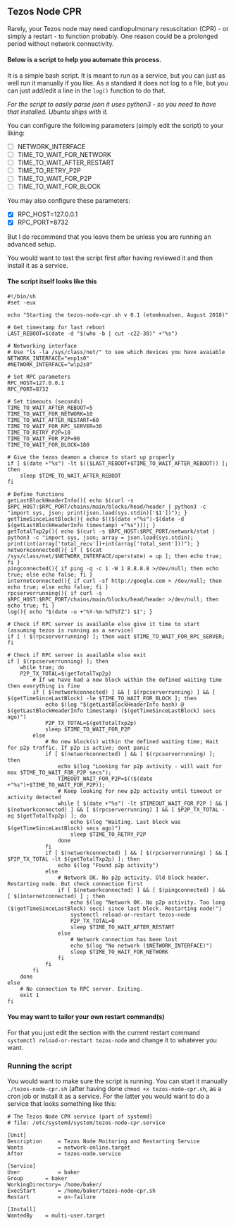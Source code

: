 ## Tezos Node CPR

Rarely, your Tezos node may need cardiopulmonary resuscitation (CPR) - or simply a restart - to function probably. 
One reason could be a prolonged period without network connectivity. 

#### Below is a script to help you automate this process. 
It is a simple bash script. It is meant to run as a service, but you can just as well run it manually if you like. 
As a standard it does not log to a file, but you can just add/edit a line in the `log()` function to do that.

*For the script to easily parse json it uses python3 - so you need to have that installed. Ubuntu ships with it.*

You can configure the following parameters (simply edit the script) to your liking:
- [ ] NETWORK_INTERFACE
- [ ] TIME_TO_WAIT_FOR_NETWORK
- [ ] TIME_TO_WAIT_AFTER_RESTART
- [ ] TIME_TO_RETRY_P2P
- [ ] TIME_TO_WAIT_FOR_P2P
- [ ] TIME_TO_WAIT_FOR_BLOCK

You may also configure these parameters:
- [x] RPC_HOST=127.0.0.1
- [x] RPC_PORT=8732

But I do recommend that you leave them be unless you are running an advanced setup.

You would want to test the script first after having reviewed it and then install it as a service.

#### The script itself looks like this
```
#!/bin/sh
#set -eux

echo "Starting the tezos-node-cpr.sh v 0.1 (etomknudsen, August 2018)"

# Get timestamp for last reboot
LAST_REBOOT=$(date -d "$(who -b | cut -c22-38)" +"%s")

# Networking interface
# Use "ls -la /sys/class/net/" to see which devices you have avaiable
NETWORK_INTERFACE="enp1s0" 
#NETWORK_INTERFACE="wlp2s0"

# Set RPC parameters
RPC_HOST=127.0.0.1
RPC_PORT=8732

# Set timeouts (seconds) 
TIME_TO_WAIT_AFTER_REBOOT=5
TIME_TO_WAIT_FOR_NETWORK=10
TIME_TO_WAIT_AFTER_RESTART=60
TIME_TO_WAIT_FOR_RPC_SERVER=30
TIME_TO_RETRY_P2P=10
TIME_TO_WAIT_FOR_P2P=90
TIME_TO_WAIT_FOR_BLOCK=180

# Give the tezos deamon a chance to start up properly
if [ $(date +"%s") -lt $(($LAST_REBOOT+$TIME_TO_WAIT_AFTER_REBOOT)) ]; then
	sleep $TIME_TO_WAIT_AFTER_REBOOT
fi

# Define functions
getLastBlockHeaderInfo(){ echo $(curl -s $RPC_HOST:$RPC_PORT/chains/main/blocks/head/header | python3 -c "import sys, json; print(json.load(sys.stdin)['$1'])"); }
getTimeSinceLastBlock(){ echo $(($(date +"%s")-$(date -d $(getLastBlockHeaderInfo timestamp) +"%s"))); }
getTotalTxp2p(){ echo $(curl -s $RPC_HOST:$RPC_PORT/network/stat | python3 -c "import sys, json; array = json.load(sys.stdin); print(int(array['total_recv'])+int(array['total_sent']))"); }
networkconnected(){ if [ $(cat /sys/class/net/$NETWORK_INTERFACE/operstate) = up ]; then echo true; fi }
pingconnected(){ if ping -q -c 1 -W 1 8.8.8.8 >/dev/null; then echo true; else echo false; fi }
internetconnected(){ if curl -sf http://google.com > /dev/null; then echo true; else echo false; fi }
rpcserverrunning(){ if curl -s $RPC_HOST:$RPC_PORT/chains/main/blocks/head/header >/dev/null; then echo true; fi }
log(){ echo "$(date -u +"%Y-%m-%dT%TZ") $1"; }

# Check if RPC server is available else give it time to start (assuming tezos is running as a service)
if [ ! $(rpcserverrunning) ]; then wait $TIME_TO_WAIT_FOR_RPC_SERVER; fi

# Check if RPC server is available else exit
if [ $(rpcserverrunning) ]; then
	while true; do
	P2P_TX_TOTAL=$(getTotalTxp2p)
		# If we have had a new block within the defined waiting time then everything is fine
		if [ $(networkconnected) ] && [ $(rpcserverrunning) ] && [ $(getTimeSinceLastBlock) -le $TIME_TO_WAIT_FOR_BLOCK ]; then
			echo $(log "$(getLastBlockHeaderInfo hash) @ $(getLastBlockHeaderInfo timestamp) ($(getTimeSinceLastBlock) secs ago)")
			P2P_TX_TOTAL=$(getTotalTxp2p)
			sleep $TIME_TO_WAIT_FOR_P2P
		else
			# No new block(s) within the defined waiting time; Wait for p2p traffic. If p2p is active; dont panic
			if [ $(networkconnected) ] && [ $(rpcserverrunning) ]; then 
				echo $(log "Looking for p2p avtivity - will wait for max $TIME_TO_WAIT_FOR_P2P secs"); 
				TIMEOUT_WAIT_FOR_P2P=$(($(date +"%s")+$TIME_TO_WAIT_FOR_P2P));
				# Keep looking for new p2p activity until timeout or activity detected
				while [ $(date +"%s") -lt $TIMEOUT_WAIT_FOR_P2P ] && [ $(networkconnected) ] && [ $(rpcserverrunning) ] && [ $P2P_TX_TOTAL -eq $(getTotalTxp2p) ]; do
					echo $(log "Waiting. Last block was $(getTimeSinceLastBlock) secs ago)")					
					sleep $TIME_TO_RETRY_P2P
				done
			fi
			if [ $(networkconnected) ] && [ $(rpcserverrunning) ] && [ $P2P_TX_TOTAL -lt $(getTotalTxp2p) ]; then
				echo $(log "Found p2p activity")
			else
				# Network OK. No p2p activity. Old block header. Restarting node. But check connection first
				if [ $(networkconnected) ] && [ $(pingconnected) ] && [ $(internetconnected) ] ; then				
					echo $(log "Network OK. No p2p activity. Too long ($(getTimeSinceLastBlock) secs) since last block. Restarting node!")
					systemctl reload-or-restart tezos-node
					P2P_TX_TOTAL=0
					sleep $TIME_TO_WAIT_AFTER_RESTART
				else
					# Network connection has been lost
					echo $(log "No network ($NETWORK_INTERFACE)")
					sleep $TIME_TO_WAIT_FOR_NETWORK
				fi
			fi
		fi
	done
else
	# No connection to RPC server. Exiting.
	exit 1
fi
```

#### You may want to tailor your own restart command(s)
For that you just edit the section with the current restart command `systemctl reload-or-restart tezos-node` and change it to whatever you want.

### Running the script
You would want to make sure the script is running. You can start it manually `./tezos-node-cpr.sh` (after having done `chmod +x tezos-node-cpr.sh`, as a cron job or install it as a service. For the latter you would want to do a service that looks something like this:

```
# The Tezos Node CPR service (part of systemd)
# file: /etc/systemd/system/tezos-node-cpr.service 

[Unit]
Description     = Tezos Node Moitoring and Restarting Service
Wants           = network-online.target 
After           = tezos-node.service

[Service]
User            = baker
Group		= baker
WorkingDirectory= /home/baker/
ExecStart       = /home/baker/tezos-node-cpr.sh
Restart         = on-failure

[Install]
WantedBy	= multi-user.target
```


